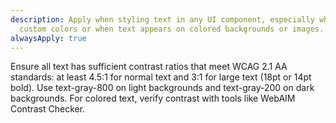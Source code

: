 ```yaml
---
description: Apply when styling text in any UI component, especially when using
  custom colors or when text appears on colored backgrounds or images.
alwaysApply: true
---
```


Ensure all text has sufficient contrast ratios that meet WCAG 2.1 AA standards: at least 4.5:1 for normal text and 3:1 for large text (18pt or 14pt bold). Use text-gray-800 on light backgrounds and text-gray-200 on dark backgrounds. For colored text, verify contrast with tools like WebAIM Contrast Checker.